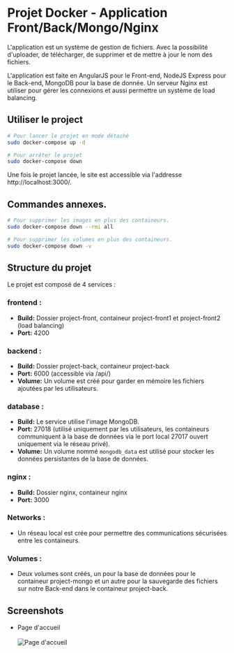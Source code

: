 # Projet Docker - Application Front/Back/Mongo/Nginx

L'application est un système de gestion de fichiers. Avec la possibilité d'uploader, de télécharger, de supprimer et de mettre à jour le nom des fichiers.

L'application est faite en AngularJS pour le Front-end, NodeJS Express pour le Back-end, MongoDB pour la base de donnée. Un serveur Nginx est utiliser pour gérer les connexions et aussi permettre un système de load balancing.


## Utiliser le project 
```bash
# Pour lancer le projet en mode détaché
sudo docker-compose up -d
```
```bash
# Pour arrêter le projet
sudo docker-compose down
```

Une fois le projet lancée, le site est accessible via l'addresse http://localhost:3000/.

## Commandes annexes.
```bash
# Pour supprimer les images en plus des containeurs.
sudo docker-compose down --rmi all
```
```bash
# Pour supprimer les volumes en plus des containeurs.
sudo docker-compose down -v
```

## Structure du projet

Le projet est composé de 4 services :

### frontend :

- **Build:** Dossier project-front, containeur project-front1 et project-front2 (load balancing)
- **Port:** 4200

### backend :

- **Build:** Dossier project-back, containeur project-back
- **Port:** 6000 (accessible via /api/)
- **Volume:** Un volume est créé pour garder en mémoire les fichiers ajoutées par les utilisateurs.

### database :

- **Build:** Le service utilise l'image MongoDB.
- **Port:** 27018 (utilisé uniquement par les utilisateurs, les containeurs communiquent à la base de données via le port local 27017 ouvert uniquement via le réseau privé).
- **Volume:** Un volume nommé `mongodb_data` est utilisé pour stocker les données persistantes de la base de données.

### nginx :

- **Build:** Dossier nginx, containeur nginx
- **Port:** 3000

### Networks :

- Un réseau local est crée pour permettre des communications sécurisées entre les containeurs.

### Volumes :

- Deux volumes sont créés, un pour la base de données pour le containeur project-mongo et un autre pour la sauvegarde des fichiers sur notre Back-end dans le containeur project-back.

## Screenshots

* Page d'accueil<br /><br />
![Page d'accueil](https://i.imgur.com/KJKagy7.png)
